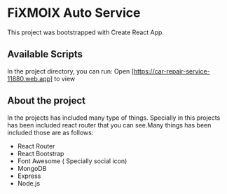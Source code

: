 
# FiXMOIX Auto Service

This project was bootstrapped with Create React App.

## Available Scripts

In the project directory, you can run:
Open [https://car-repair-service-11880.web.app] to view

## About the project 

In the projects has included many type of things. Specially in this projects has been included react router that you can see.Many things has been included those are as follows:

* React Router
* React Bootstrap
* Font Awesome ( Specially social icon)
* MongoDB
* Express
* Node.js
